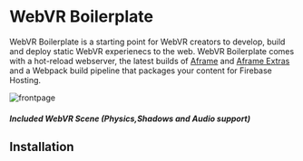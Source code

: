 # WebVR Boilerplate

WebVR Boilerplate is a starting point for WebVR creators to develop, build and deploy static WebVR experienecs to the web. WebVR Boilerplate comes with a hot-reload webserver, the latest builds of [Aframe](https://github.com/aframevr/aframe/) and [Aframe Extras](https://github.com/donmccurdy/aframe-extras/) and a Webpack build pipeline that packages your content for Firebase Hosting.

![frontpage](https://user-images.githubusercontent.com/1003196/29487874-39d7f72e-84ce-11e7-8e53-95c122a49f6e.png)
#### _Included WebVR Scene (Physics,Shadows and Audio support)_

## Installation
